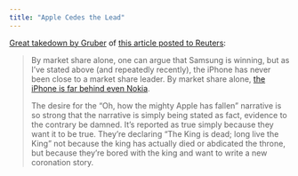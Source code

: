 ```yaml
---
title: "Apple Cedes the Lead"
---
```

<p><a href="http://daringfireball.net/2013/03/ceding_the_crown">Great takedown by Gruber</a> of <a href="http://www.reuters.com/article/2013/03/14/us-apple-schiller-idUSBRE92C1FQ20130314">this article posted to Reuters</a>:</p>
<blockquote><p>
  By market share alone, one can argue that Samsung is winning, but as I’ve stated above (and repeatedly recently), the iPhone has never been close to a market share leader. By market share alone, <a href="http://www.asymco.com/2012/11/14/google-vs-samsung/">the iPhone is far behind even Nokia</a>.</p>
<p>  The desire for the “Oh, how the mighty Apple has fallen” narrative is so strong that the narrative is simply being stated as fact, evidence to the contrary be damned. It’s reported as true simply because they want it to be true. They’re declaring “The King is dead; long live the King” not because the king has actually died or abdicated the throne, but because they’re bored with the king and want to write a new coronation story.
</p></blockquote>

